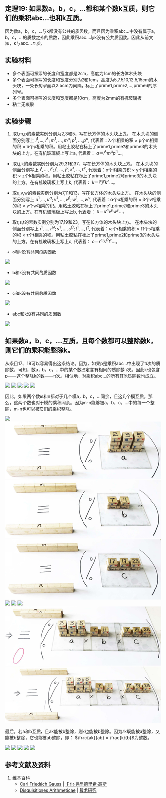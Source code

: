 ## 定理19: 如果数a，b，c，…都和某个数k互质，则它们的乘积abc…也和k互质。

因为数a，b，c，…与k都没有公共的质因数，而且因为乘积abc…中没有属于a，b，c，…的质数之外的质数，因此乘积abc…与k没有公共质因数。因此从前文知，k与abc…互质。

## 实验材料

- 多个表面可擦写的长度和宽度都是2cm，高度为1cm的长方体木头块
- 多个表面可擦写的长度和宽度分别为2和1cm，高度为5,7.5,10,12.5,15cm的木头块，一条长的窄面以2.5cm为间隔，标上了prime1,prime2,...,prime6的序列号。
- 多个表面可擦写的长度和宽度都是10cm，高度为2mm的有机玻璃板
- 粘土无痕胶

## 实验步骤

1. 取l,m,p的素数实例分别为2,3和5，写在长方体的木头块上方。
在木头块的侧面分别写上 $l^1,...,l^λ; m^1,...,m^μ; p^1,...,p^π$,
代表着：λ个l相乘的积 × μ个m相乘的积 × π个p相乘的积。用粘土胶粘在标上了prime1,prime2和prime3的木头块的上方。在有机玻璃板上写上a, 代表着： $a＝l^{λ}m^{μ}p^{π}…$。

- 取i,j,k的素数实例分别为29,31和37，写在长方体的木头块上方。
在木头块的侧面分别写上 $i^1,...,i^x; j^1,...,j^y; k^1,...,k^z$,
代表着：x个i相乘的积 × y个j相乘的积 × z个k相乘的积。用粘土胶粘在标上了prime1,prime2和prime3的木头块的上方。在有机玻璃板上写上k, 代表着： $k＝i^{x}j^{y}k^{z}…$。

- 取u,v,w的素数实例分别为7,11和13，写在长方体的木头块上方。
在木头块的侧面分别写上 $u^1,...,u^α; v^1,...,v^β; w^1,...,w^γ$,
代表着：α个u相乘的积 × β个v相乘的积 × γ个w相乘的积。用粘土胶粘在标上了prime1,prime2和prime3的木头块的上方。在有机玻璃板上写上b, 代表着： $b＝u^{α}v^{β}w^{γ}…$。

- 取r,s,t的素数实例分别为17,19和23，写在长方体的木头块上方。
在木头块的侧面分别写上 $r^1,...,r^ω; s^1,...,s^Ω; t^1,...,t^τ$,
代表着：ω个r相乘的积 × Ω个s相乘的积 × τ个t相乘的积。用粘土胶粘在标上了prime1,prime2和prime3的木头块的上方。在有机玻璃板上写上c, 代表着： $c＝r^{ω}s^{Ω}t^{τ}…$。

- a和k没有共同的质因数

![](/images/数论/高斯的算术研究中典型的推演实验/章2/定理19/19-1.jpg)

- b和k没有共同的质因数

![](/images/数论/高斯的算术研究中典型的推演实验/章2/定理19/19-2.jpg)

- c和k没有共同的质因数

![](/images/数论/高斯的算术研究中典型的推演实验/章2/定理19/19-3.jpg)

- abc和k没有共同的质因数

![](/images/数论/高斯的算术研究中典型的推演实验/章2/定理19/19-4.jpg)

## 如果数a，b，c，…互质，且每个数都可以整除数k，则它们的乘积能整除k。

从条目17、18可以容易得出这条结论。因为，如果p是乘积abc…中出现了π次的质除数，可知，数a，b，c，…中的某个数必定含有相同的质除数π次。因此k也包含p——这个整除k的数——π次。相似地，对乘积abc…的所有其他质除数也成立。

![](/images/数论/高斯的算术研究中典型的推演实验/章2/定理19/19-5.jpg)
![](/images/数论/高斯的算术研究中典型的推演实验/章2/定理19/19-6.jpg)
![](/images/数论/高斯的算术研究中典型的推演实验/章2/定理19/19-7.jpg)
![](/images/数论/高斯的算术研究中典型的推演实验/章2/定理19/19-8.jpg)
![](/images/数论/高斯的算术研究中典型的推演实验/章2/定理19/19-9.jpg)

因此，如果两个数m和n都对于几个模a，b，c，…同余，且这几个模互质，那么，这两个数也对于模的乘积同余。因为m-n能够被a，b，c，…中的每一个整除，m-n也可以被它们的乘积整除。

![](/images/数论/高斯的算术研究中典型的推演实验/章2/定理19/19-10.jpg)
![](/images/数论/高斯的算术研究中典型的推演实验/章2/定理19/19-11.jpg)
![](/images/数论/高斯的算术研究中典型的推演实验/章2/定理19/19-12.jpg)
![](/images/数论/高斯的算术研究中典型的推演实验/章2/定理19/19-13.jpg)
![](/images/数论/高斯的算术研究中典型的推演实验/章2/定理19/19-14.jpg)
![](/images/数论/高斯的算术研究中典型的推演实验/章2/定理19/19-15.jpg)
![](/images/数论/高斯的算术研究中典型的推演实验/章2/定理19/19-16.jpg)
![](/images/数论/高斯的算术研究中典型的推演实验/章2/定理19/19-17.jpg)
![](/images/数论/高斯的算术研究中典型的推演实验/章2/定理19/19-18.jpg)

最后，若a和b互质，且ak能被b整除，则k也能被b整除。因为ak既能被a整除，又能被b整除，它也能被ab整除，即： $\frac{ak}{ab} = \frac{k}{b}$为整数。

![](/images/数论/高斯的算术研究中典型的推演实验/章2/定理19/19-19.jpg)
![](/images/数论/高斯的算术研究中典型的推演实验/章2/定理19/19-20.jpg)
![](/images/数论/高斯的算术研究中典型的推演实验/章2/定理19/19-21.jpg)
![](/images/数论/高斯的算术研究中典型的推演实验/章2/定理19/19-22.jpg)
![](/images/数论/高斯的算术研究中典型的推演实验/章2/定理19/19-23.jpg)

## 参考文献及资料

1. 维基百科
	- [Carl Friedrich Gauss](https://en.wikipedia.org/wiki/Carl_Friedrich_Gauss) | [卡尔·弗里德里希·高斯](https://zh.wikipedia.org/wiki/%E5%8D%A1%E7%88%BE%C2%B7%E5%BC%97%E9%87%8C%E5%BE%B7%E9%87%8C%E5%B8%8C%C2%B7%E9%AB%98%E6%96%AF) 
	- [Disquisitiones Arithmeticae](https://en.wikipedia.org/wiki/Disquisitiones_Arithmeticae) | [算术研究](https://zh.wikipedia.org/wiki/算术研究) 



